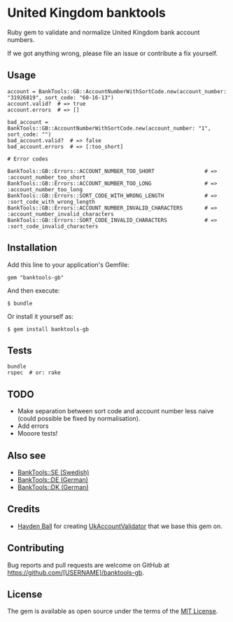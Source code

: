 # United Kingdom banktools

Ruby gem to validate and normalize United Kingdom bank account numbers.

If we got anything wrong, please file an issue or contribute a fix yourself.

## Usage

    account = BankTools::GB::AccountNumberWithSortCode.new(account_number: "31926819", sort_code: "60-16-13")
    account.valid?  # => true
    account.errors  # => []

    bad_account = BankTools::GB::AccountNumberWithSortCode.new(account_number: "1", sort_code: "")
    bad_account.valid?  # => false
    bad_account.errors  # => [:too_short]

    # Error codes

    BankTools::GB::Errors::ACCOUNT_NUMBER_TOO_SHORT                # => :account_number_too_short
    BankTools::GB::Errors::ACCOUNT_NUMBER_TOO_LONG                 # => :account_number_too_long
    BankTools::GB::Errors::SORT_CODE_WITH_WRONG_LENGTH             # => :sort_code_with_wrong_length
    BankTools::GB::Errors::ACCOUNT_NUMBER_INVALID_CHARACTERS       # => :account_number_invalid_characters
    BankTools::GB::Errors::SORT_CODE_INVALID_CHARACTERS            # => :sort_code_invalid_characters

## Installation

Add this line to your application's Gemfile:

    gem "banktools-gb"

And then execute:

    $ bundle

Or install it yourself as:

    $ gem install banktools-gb

## Tests

    bundle
    rspec  # or: rake

## TODO

* Make separation between sort code and account number less naive (could possible be fixed by normalisation).
* Add errors
* Mooore tests!

## Also see

* [BankTools::SE (Swedish)](https://github.com/barsoom/banktools-se)
* [BankTools::DE (German)](https://github.com/barsoom/banktools-de)
* [BankTools::DK (German)](https://github.com/barsoom/banktools-dk)

## Credits

* [Hayden Ball](https://github.com/ball-hayden) for creating [UkAccountValidator](https://github.com/ball-hayden/uk_account_validator) that we base this gem on.

## Contributing

Bug reports and pull requests are welcome on GitHub at https://github.com/[USERNAME]/banktools-gb.

## License

The gem is available as open source under the terms of the [MIT License](http://opensource.org/licenses/MIT).
